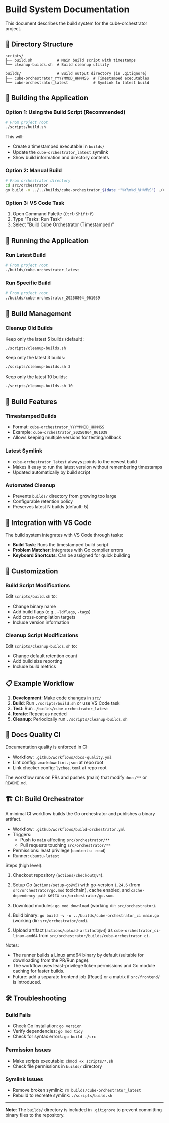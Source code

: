 # Build System Documentation

This document describes the build system for the cube-orchestrator project.

## 📁 Directory Structure

```text
scripts/
├── build.sh           # Main build script with timestamps
└── cleanup-builds.sh  # Build cleanup utility

builds/                # Build output directory (in .gitignore)
├── cube-orchestrator_YYYYMMDD_HHMMSS  # Timestamped executables
└── cube-orchestrator_latest           # Symlink to latest build
```

## 🔨 Building the Application

### Option 1: Using the Build Script (Recommended)

```bash
# From project root
./scripts/build.sh
```

This will:

- Create a timestamped executable in `builds/`
- Update the `cube-orchestrator_latest` symlink
- Show build information and directory contents

### Option 2: Manual Build

```bash
# From orchestrator directory
cd src/orchestrator
go build -o ../../builds/cube-orchestrator_$(date +"%Y%m%d_%H%M%S") ./cmd
```

### Option 3: VS Code Task

1. Open Command Palette (`Ctrl+Shift+P`)
2. Type "Tasks: Run Task"
3. Select "Build Cube Orchestrator (Timestamped)"

## 🚀 Running the Application

### Run Latest Build

```bash
# From project root
./builds/cube-orchestrator_latest
```

### Run Specific Build

```bash
# From project root
./builds/cube-orchestrator_20250804_061039
```

## 🧹 Build Management

### Cleanup Old Builds

Keep only the latest 5 builds (default):

```bash
./scripts/cleanup-builds.sh
```

Keep only the latest 3 builds:

```bash
./scripts/cleanup-builds.sh 3
```

Keep only the latest 10 builds:

```bash
./scripts/cleanup-builds.sh 10
```

## 📝 Build Features

### Timestamped Builds

- Format: `cube-orchestrator_YYYYMMDD_HHMMSS`
- Example: `cube-orchestrator_20250804_061039`
- Allows keeping multiple versions for testing/rollback

### Latest Symlink

- `cube-orchestrator_latest` always points to the newest build
- Makes it easy to run the latest version without remembering timestamps
- Updated automatically by build script

### Automated Cleanup

- Prevents `builds/` directory from growing too large
- Configurable retention policy
- Preserves latest N builds (default: 5)

## 🎯 Integration with VS Code

The build system integrates with VS Code through tasks:

- **Build Task**: Runs the timestamped build script
- **Problem Matcher**: Integrates with Go compiler errors
- **Keyboard Shortcuts**: Can be assigned for quick building

## 🔧 Customization

### Build Script Modifications

Edit `scripts/build.sh` to:

- Change binary name
- Add build flags (e.g., `-ldflags`, `-tags`)
- Add cross-compilation targets
- Include version information

### Cleanup Script Modifications

Edit `scripts/cleanup-builds.sh` to:

- Change default retention count
- Add build size reporting
- Include build metrics

## 📋 Example Workflow

1. **Development**: Make code changes in `src/`
2. **Build**: Run `./scripts/build.sh` or use VS Code task
3. **Test**: Run `./builds/cube-orchestrator_latest`
4. **Iterate**: Repeat as needed
5. **Cleanup**: Periodically run `./scripts/cleanup-builds.sh`

## 🧪 Docs Quality CI

Documentation quality is enforced in CI:

- Workflow: `.github/workflows/docs-quality.yml`
- Lint config: `.markdownlint.json` at repo root
- Link checker config: `lychee.toml` at repo root

The workflow runs on PRs and pushes (main) that modify `docs/**` or `README.md`.

## 🏗️ CI: Build Orchestrator

A minimal CI workflow builds the Go orchestrator and publishes a binary artifact.

- Workflow: `.github/workflows/build-orchestrator.yml`
- Triggers:
  - Push to `main` affecting `src/orchestrator/**`
  - Pull requests touching `src/orchestrator/**`
- Permissions: least privilege (`contents: read`)
- Runner: `ubuntu-latest`

Steps (high level):

1. Checkout repository (`actions/checkout@v4`).

2. Setup Go (`actions/setup-go@v5`) with go-version `1.24.6` (from `src/orchestrator/go.mod` toolchain), cache enabled, and `cache-dependency-path` set to `src/orchestrator/go.sum`.

3. Download modules: `go mod download` (working dir: `src/orchestrator`).

4. Build binary: `go build -v -o ../builds/cube-orchestrator_ci main.go` (working dir: `src/orchestrator/cmd`).

5. Upload artifact (`actions/upload-artifact@v4`) as `cube-orchestrator_ci-linux-amd64` from `src/orchestrator/builds/cube-orchestrator_ci`.

Notes:

- The runner builds a Linux amd64 binary by default (suitable for downloading from the PR/Run page).
- The workflow uses least-privilege token permissions and Go module caching for faster builds.
- Future: add a separate frontend job (React) or a matrix if `src/frontend/` is introduced.

## 🛠️ Troubleshooting

### Build Fails

- Check Go installation: `go version`
- Verify dependencies: `go mod tidy`
- Check for syntax errors: `go build ./src`

### Permission Issues

- Make scripts executable: `chmod +x scripts/*.sh`
- Check file permissions in `builds/` directory

### Symlink Issues

- Remove broken symlink: `rm builds/cube-orchestrator_latest`
- Rebuild to recreate symlink: `./scripts/build.sh`

---

**Note**: The `builds/` directory is included in `.gitignore` to prevent committing binary files to the repository.

